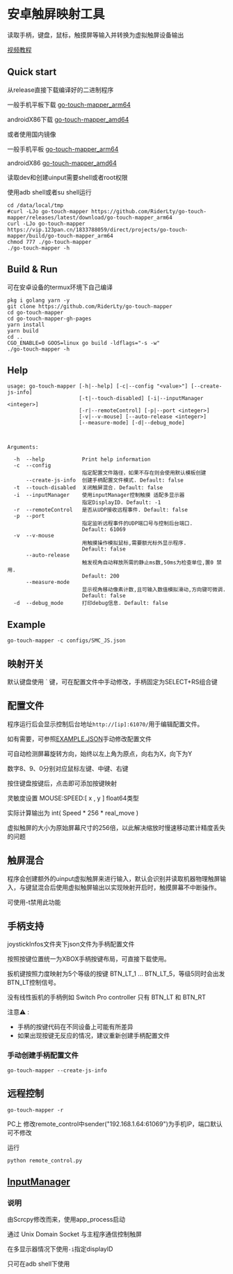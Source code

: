 # 安卓触屏映射工具

读取手柄，键盘，鼠标，触摸屏等输入并转换为虚拟触屏设备输出

[视频教程](https://www.bilibili.com/video/BV1XtgeztEvY/)

## Quick start

从release直接下载编译好的二进制程序

一般手机平板下载 [go-touch-mapper_arm64](https://github.com/RiderLty/go-touch-mapper/releases/latest/download/go-touch-mapper_arm64)

androidX86下载 [go-touch-mapper_amd64](https://github.com/RiderLty/go-touch-mapper/releases/latest/download/go-touch-mapper_amd64)

或者使用国内镜像

一般手机平板 [go-touch-mapper_arm64](https://vip.123pan.cn/1833788059/direct/projects/go-touch-mapper/build/go-touch-mapper_arm64)

androidX86 [go-touch-mapper_amd64](https://vip.123pan.cn/1833788059/direct/projects/go-touch-mapper/build/go-touch-mapper_amd64)

读取dev和创建uinput需要shell或者root权限

使用adb shell或者su shell运行

```
cd /data/local/tmp
#curl -LJo go-touch-mapper https://github.com/RiderLty/go-touch-mapper/releases/latest/download/go-touch-mapper_arm64
curl -LJo go-touch-mapper https://vip.123pan.cn/1833788059/direct/projects/go-touch-mapper/build/go-touch-mapper_arm64
chmod 777 ./go-touch-mapper
./go-touch-mapper -h
```

## Build & Run

可在安卓设备的termux环境下自己编译
```
pkg i golang yarn -y
git clone https://github.com/RiderLty/go-touch-mapper
cd go-touch-mapper
cd go-touch-mapper-gh-pages
yarn install
yarn build
cd ..
CGO_ENABLE=0 GOOS=linux go build -ldflags="-s -w"
./go-touch-mapper -h
```

## Help

```
usage: go-touch-mapper [-h|--help] [-c|--config "<value>"] [--create-js-info]
                       [-t|--touch-disabled] [-i|--inputManager <integer>]
                       [-r|--remoteControl] [-p|--port <integer>]
                       [-v|--v-mouse] [--auto-release <integer>]
                       [--measure-mode] [-d|--debug_mode]



Arguments:

  -h  --help            Print help information
  -c  --config
                        指定配置文件路径，如果不存在则会使用默认模板创建
      --create-js-info  创建手柄配置文件模式. Default: false
  -t  --touch-disabled  关闭触屏混合. Default: false
  -i  --inputManager    使用inputManager控制触摸 适配多显示器
                        指定DisplayID. Default: -1
  -r  --remoteControl   是否从UDP接收远程事件. Default: false
  -p  --port
                        指定监听远程事件的UDP端口号与控制后台端口.
                        Default: 61069
  -v  --v-mouse
                        用触摸操作模拟鼠标,需要额光标外显示程序.
                        Default: false
      --auto-release
                        触发视角自动释放所需的静止ms数,50ms为检查单位,置0 禁用.
                        Default: 200
      --measure-mode
                        显示视角移动像素计数,且可输入数值模拟滑动,方向键可微调.
                        Default: false
  -d  --debug_mode      打印debug信息. Default: false
```
## Example

```
go-touch-mapper -c configs/SMC_JS.json
```

## 映射开关
默认键盘使用 ` 键，可在配置文件中手动修改，手柄固定为SELECT+RS组合键

## 配置文件

程序运行后会显示控制后台地址```http://[ip]:61070/```用于编辑配置文件。


如有需要，可参照[EXAMPLE.JSON](https://github.com/RiderLty/go-touch-mapper/blob/main/configs/EXAMPLE.JSON)手动修改配置文件

可自动检测屏幕旋转方向，始终以左上角为原点，向右为X，向下为Y

数字8、9、0分别对应鼠标左键、中键、右键

按住键盘按键后，点击即可添加按键映射

灵敏度设置 MOUSE:SPEED:[ x , y ] float64类型

实际计算输出为 int( Speed * 256 * real_move ) 

虚拟触屏的大小为原始屏幕尺寸的256倍，以此解决缩放时慢速移动累计精度丢失的问题

## 触屏混合

程序会创建额外的uinput虚拟触屏来进行输入，默认会识别并读取机器物理触屏输入，与键鼠混合后使用虚拟触屏输出以实现映射开启时，触摸屏幕不中断操作。

可使用-t禁用此功能

## 手柄支持
joystickInfos文件夹下json文件为手柄配置文件

按照按键位置统一为XBOX手柄按键布局，可直接下载使用。

扳机键按照力度映射为5个等级的按键 BTN_LT_1 ... BTN_LT_5，等级5同时会出发BTN_LT控制信号。

没有线性扳机的手柄例如 Switch Pro controller 只有 BTN_LT 和 BTN_RT

  注意⚠ : 

* 手柄的按键代码在不同设备上可能有所差异
* 如果出现按键无反应的情况，建议重新创建手柄配置文件

### 手动创建手柄配置文件
```
go-touch-mapper --create-js-info 
```

## 远程控制
```
go-touch-mapper -r
```
PC上 修改remote_control中sender("192.168.1.64:61069")为手机IP，端口默认可不修改

运行

``` 
python remote_control.py 
```
## [InputManager](https://github.com/RiderLty/inputManager-touch-interface)
### 说明
由Scrcpy修改而来，使用app_process启动

通过 Unix Domain Socket 与主程序通信控制触屏

在多显示器情况下使用```-i```指定displayID

只可在adb shell下使用
